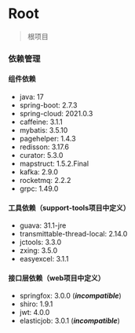 # Root

> 根项目

### 依赖管理

#### 组件依赖

- java: 17
- spring-boot: 2.7.3
- spring-cloud: 2021.0.3
- caffeine: 3.1.1
- mybatis: 3.5.10
- pagehelper: 1.4.3
- redisson: 3.17.6
- curator: 5.3.0
- mapstruct: 1.5.2.Final
- kafka: 2.9.0
- rocketmq: 2.2.2
- grpc: 1.49.0

#### 工具依赖（support-tools项目中定义）

- guava: 31.1-jre
- transmittable-thread-local: 2.14.0
- jctools: 3.3.0
- zxing: 3.5.0
- easyexcel: 3.1.1

#### 接口层依赖（web项目中定义）

- springfox: 3.0.0 (***incompatible***)
- shiro: 1.9.1
- jwt: 4.0.0
- elasticjob: 3.0.1 (***incompatible***)
